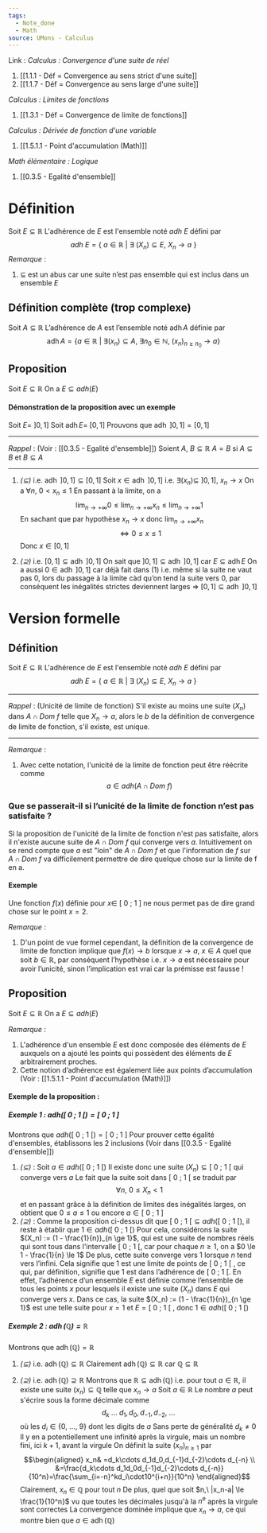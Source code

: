 ```yaml
---
tags:
  - Note_done
  - Math
source: UMons - Calculus
---
```


Link :
_Calculus : Convergence d'une suite de réel_
1. [[1.1.1 - Déf = Convergence au sens strict d'une suite]]
2. [[1.1.7 - Déf = Convergence au sens large d'une suite]]

_Calculus : Limites de fonctions_
1. [[1.3.1 - Déf = Convergence de limite de fonctions]]

_Calculus : Dérivée de fonction d'une variable_
1. [[1.5.1.1 - Point d'accumulation (Math)]]

_Math élémentaire : Logique_
1. [[0.3.5 - Egalité d'ensemble]]

# Définition
Soit $E \subseteq \mathbb{R}$ 
L'adhérence de $E$ est l'ensemble noté $adh\ E$ défini par $$adh\ E = \{\ a \in \mathbb{R}\ |\ \exists\ (X_n) \subseteq E,\ X_n  \longrightarrow a\ \} $$
_Remarque_ :
1. $\subseteq$ est un abus car une suite n’est pas ensemble qui est inclus dans un ensemble $E$ 

## Définition complète (trop complexe)
Soit $A \subseteq \mathbb{R}$
L’adhérence de $A$ est l’ensemble noté $\operatorname{adh}A$ définie par $$\operatorname{adh}A = \{a\in \mathbb{R}\ |\ \exists (x_n) \subseteq A,\ \exists n_0 \in \mathbb{N},\ (x_n)_{n \ge n_0}\to a\}$$

## Proposition
 Soit $E \subseteq \mathbb{R}$
On a $E \subseteq adh(E)$ 

#### Démonstration de la proposition avec un exemple
Soit $E =\ ]0,1]$
Soit $\operatorname{adh}E =\ [0,1]$
Prouvons que $\operatorname{adh}\ ]0,1] = [0,1]$ 

- - -
_Rappel_ : (Voir : [[0.3.5 - Egalité d'ensemble]])
Soient $A,\ B \subseteq \mathbb{R}$
$A=B$ si $A \subseteq B$ et $B \subseteq A$

- - -
1. _$(\subseteq)$_ i.e. $\operatorname{adh}\ ]0,1] \subseteq [0,1]$
Soit $x \in \operatorname{adh}\ ]0,1]$ i.e. $\exists (x_n) \subseteq\ ]0,1],\ x_n \to x$
On a $\forall n,\ 0<x_n\le 1$
En passant à la limite, on a $$\operatorname*{lim}_{n\rightarrow +\infty} 0 \le \operatorname*{lim}_{n\rightarrow +\infty} x_n \le \operatorname*{lim}_{n\rightarrow +\infty} 1$$
En sachant que par hypothèse $x_n \to x$ donc $\operatorname*{lim}_{n\rightarrow +\infty} x_n$ 
$$\iff 0 \le x \le 1$$
Donc $x \in [0,1]$

2. _$(\supseteq)$_ i.e. $[0,1] \subseteq \operatorname{adh}\ ]0,1]$
On sait que $]0,1] \subseteq \operatorname{adh}\ ]0,1]$ car $E \subseteq \operatorname{adh}E$ 
On a aussi $0 \in \operatorname{adh}\ ]0,1]$ car déjà fait dans (1) i.e. même si la suite ne vaut pas 0, lors du passage à la limite càd qu’on tend la suite vers 0, par conséquent les inégalités strictes deviennent larges
$\Rightarrow\ [0,1] \subseteq \operatorname{adh}\ ]0,1]$


# Version formelle
## Définition
Soit $E \subseteq \mathbb{R}$ 
L'adhérence de $E$ est l'ensemble noté $adh\ E$ défini par $$adh\ E = \{\ a \in \mathbb{R}\ |\ \exists\ (X_n) \subseteq E,\ X_n  \longrightarrow a\ \} $$

---
_Rappel_ : (Unicité de limite de fonction)
S'il existe au moins une suite $(X_n)$ dans $A \cap Dom\ f$ telle que $X_n \to a$, alors le $b$ de la définition de convergence de limite de fonction, s'il existe, est unique.

---
_Remarque_ :
1. Avec cette notation, l'unicité de la limite de fonction peut être réécrite comme $$a \in adh(A \cap Dom\ f)$$
### Que se passerait-il si l’unicité de la limite de fonction n’est pas satisfaite ? 
Si la proposition de l'unicité de la limite de fonction n'est pas satisfaite, alors il n'existe aucune suite de $A \cap Dom\ f$ qui converge vers $a$. 
Intuitivement on se rend compte que $a$ est "loin" de $A \cap Dom\ f$ et que l'information de $f$ sur $A \cap Dom\ f$ va difficilement permettre de dire quelque chose sur la limite de f en a.

#### Exemple 
Une fonction $f(x)$ définie pour $x \in\ [\ 0\ ;\ 1\ ]$ ne nous permet pas de dire grand chose sur le point $x = 2$. 

_Remarque_ :
1. D'un point de vue formel cependant, la définition de la convergence de limite de fonction implique que $f(x) → b$ lorsque $x → a,\ x ∈ A$ quel que soit $b ∈ \mathbb{R}$, par conséquent l’hypothèse i.e. $x \to a$ est nécessaire pour avoir l’unicité, sinon l’implication est vrai car la prémisse est fausse !

## Proposition 
Soit $E \subseteq \mathbb{R}$
On a $E \subseteq adh(E)$ 

 _Remarque_ :
1. L'adhérence d'un ensemble $E$ est donc composée des éléments de $E$ auxquels on a ajouté les points qui possèdent des éléments de $E$ arbitrairement proches. 
2. Cette notion d’adhérence est également liée aux points d’accumulation 
(Voir : [[1.5.1.1 - Point d'accumulation (Math)]])

#### Exemple de la proposition : 
##### Exemple 1 : $adh([\ 0\ ;\ 1\ [) = [\ 0\ ;\ 1\ ]$ 
Montrons que $adh([\ 0\ ;\ 1\ [) = [\ 0\ ;\ 1\ ]$ 
Pour prouver cette égalité d'ensembles, établissons les 2 inclusions 
(Voir dans [[0.3.5 - Egalité d'ensemble]])
1. _$(\subseteq)$_ : 
Soit $a \in adh([\ 0\ ;\ 1\ [)$
Il existe donc une suite $(X_n) \subseteq [\ 0\ ;\ 1\ [$ qui converge vers $a$ 
Le fait que la suite soit dans $[\ 0\ ;\ 1\ [$ se traduit par $$\forall n,\ 0 \le X_n < 1$$ et en passant grâce à la définition de limites des inégalités larges, on obtient que $0 \le a \le 1$  ou encore $a \in [\ 0\ ;\ 1\ ]$ 
2. _$(\supseteq)$_ :
Comme la proposition ci-dessus dit que $[\ 0\ ;\ 1\ [ \subseteq adh([\ 0\ ;\ 1\ [)$, il reste à établir que $1 \in adh([\ 0\ ;\ 1\ [)$
Pour cela, considérons la suite $(X_n) := (1 - \frac{1}{n})_{n \ge 1}$, qui est une suite de nombres réels qui sont tous dans l'intervalle $[\ 0\ ;\ 1\ [$, car pour chaque $n \ge 1$, on a $0 \le 1 - \frac{1}{n} \le 1$ 
De plus, cette suite converge vers $1$ lorsque $n$ tend vers l’infini. Cela signifie que $1$ est une limite de points de $[\ 0\ ;\ 1\ [$ , ce qui, par définition, signifie que $1$ est dans l’adhérence de $[\ 0\ ;\ 1\ [$.
En effet, l’adhérence d’un ensemble $E$ est définie comme l’ensemble de tous les points $x$ pour lesquels il existe une suite $(X_n​)$ dans $E$ qui converge vers $x$. 
Dans ce cas, la suite $(X_n) := (1 - \frac{1}{n})_{n \ge 1}$ est une telle suite pour $x = 1$ et $E = [\ 0\ ;\ 1\ [$ , donc $1 \in adh([\ 0\ ;\ 1\ [)$ 

##### Exemple 2 : $\operatorname{adh}(\mathbb{Q})= \mathbb{R}$ 
Montrons que $\operatorname{adh}(\mathbb{Q})= \mathbb{R}$ 
1. _$(\subseteq)$_ i.e. $\operatorname{adh}(\mathbb{Q})\subseteq \mathbb{R}$ 
Clairement $\operatorname{adh}(\mathbb{Q})\subseteq \mathbb{R}$ car $\mathbb{Q} \subseteq \mathbb{R}$ 

1. _$(\supseteq)$_ i.e. $\operatorname{adh}(\mathbb{Q})\supseteq \mathbb{R}$ 
Montrons que $\mathbb{R} \subseteq \operatorname{adh}(\mathbb{Q})$ i.e. pour tout $a \in \mathbb{R}$, il existe une suite $(x_n) \subseteq \mathbb{Q}$ telle que $x_n \to a$ 
Soit $a \in \mathbb{R}$ 
Le nombre $a$ peut s'écrire sous la forme décimale comme $$d_k\ ...\ d_1,d_0,d_{-1},d_{-2},\ ...\ $$ où les $d_i \in \{0,\ ...,\ 9 \}$ dont les digits de $a$
Sans perte de généralité $d_k \neq 0$ 
Il y en a potentiellement une infinité après la virgule, mais un nombre fini, ici $k+1$, avant la virgule
On définit la suite $(x_n)_{n \ge 1}$ par $$\begin{aligned}
x_n& =d_k\cdots d_1d_0,d_{-1}d_{-2}\cdots d_{-n}  \\
&=\frac{d_k\cdots d_1d_0d_{-1}d_{-2}\cdots d_{-n}}{10^n}=\frac{\sum_{i=-n}^kd_i\cdot10^{i+n}}{10^n}
\end{aligned}$$
Clairement, $x_n \in \mathbb{Q}$ pour tout $n$ 
De plus, quel que soit $n,\ |x_n-a| \le \frac{1}{10^n}$ vu que toutes les décimales jusqu'à la $n^{\text{e}}$ après la virgule sont correctes
La convergence dominée implique que $x_n → a$, ce qui montre bien que $a ∈ \operatorname{adh}(\mathbb{Q})$ 
